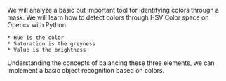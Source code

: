 We will analyze a basic but important tool for identifying colors through a mask. 
We will learn how to detect colors through HSV Color space on Opencv with Python.

```HSV corresponds to: 
* Hue is the color 
* Saturation is the greyness 
* Value is the brightness
```
Understanding the concepts of balancing these three elements, we can implement a basic object recognition based on colors.

